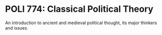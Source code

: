 # POLI 774: Classical Political Theory

An introduction to ancient and medieval political thought, its major thinkers and issues.